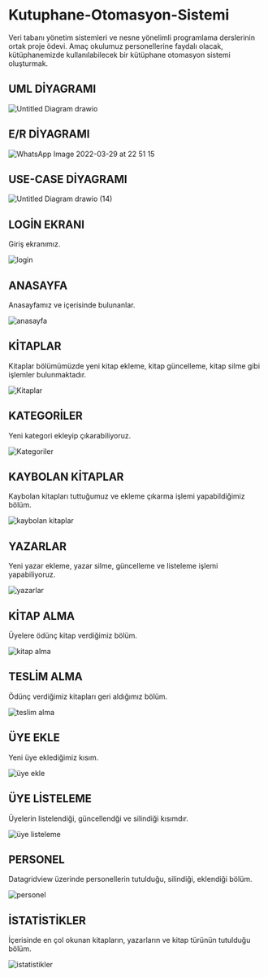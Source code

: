 # Kutuphane-Otomasyon-Sistemi
 
 Veri tabanı yönetim sistemleri ve nesne yönelimli programlama derslerinin ortak proje ödevi. Amaç okulumuz personellerine faydalı olacak, kütüphanemizde kullanılabilecek bir kütüphane otomasyon sistemi oluşturmak.
## UML DİYAGRAMI 

![Untitled Diagram drawio](https://user-images.githubusercontent.com/77639600/163362349-ea3e27df-cb01-42ea-84ef-999ffc6ef48e.png)


## E/R DİYAGRAMI 

![WhatsApp Image 2022-03-29 at 22 51 15](https://user-images.githubusercontent.com/77639600/163292860-d76e6a8a-d3fb-4a41-99b5-2c822c4978e1.jpeg)


## USE-CASE DİYAGRAMI
![Untitled Diagram drawio (14)](https://user-images.githubusercontent.com/77639600/164317589-ccb419f5-9f15-4dd0-bfdf-08d8b0be3d00.png)



## LOGİN EKRANI

Giriş ekranımız.

![login](https://user-images.githubusercontent.com/77639600/171624486-f91186d4-91f7-4ade-b5c0-d5bf9d64edaa.png)


## ANASAYFA

Anasayfamız ve içerisinde bulunanlar.

![anasayfa](https://user-images.githubusercontent.com/77639600/171624667-1854a026-1295-40e1-8602-4e1fe86a4395.png)


## KİTAPLAR

Kitaplar bölümümüzde yeni kitap ekleme, kitap güncelleme, kitap silme gibi işlemler bulunmaktadır.

![Kitaplar](https://user-images.githubusercontent.com/77639600/171624911-a615b915-a45d-49f9-ab59-a330613b424e.png)


## KATEGORİLER

Yeni kategori ekleyip çıkarabiliyoruz.

![Kategoriler](https://user-images.githubusercontent.com/77639600/171625620-5814db24-9817-4087-bd82-799ea8388152.png)


## KAYBOLAN KİTAPLAR

Kaybolan kitapları tuttuğumuz ve ekleme çıkarma işlemi yapabildiğimiz bölüm.

![kaybolan kitaplar](https://user-images.githubusercontent.com/77639600/171626020-0a27c396-a1f2-4277-bb0c-569ce9e9eb3e.png)


## YAZARLAR

Yeni yazar ekleme, yazar silme, güncelleme ve listeleme işlemi yapabiliyoruz.

![yazarlar](https://user-images.githubusercontent.com/77639600/171625786-0841d6db-b399-49cf-ab4d-7b8935109046.png)

## KİTAP ALMA

Üyelere ödünç kitap verdiğimiz bölüm.

![kitap alma](https://user-images.githubusercontent.com/77639600/171626323-8c2ac9d3-5af3-49fb-bd3f-6b2a8492c665.png)


## TESLİM ALMA

Ödünç verdiğimiz kitapları geri aldığımız bölüm.

![teslim alma](https://user-images.githubusercontent.com/77639600/171626143-69ab21f1-8003-4456-bdde-d62af49eea21.png)


## ÜYE EKLE

Yeni üye eklediğimiz kısım.

![üye ekle](https://user-images.githubusercontent.com/77639600/171625069-f49a1e28-cb5d-4822-ba00-a242503afa9b.png)

## ÜYE LİSTELEME

Üyelerin listelendiği, güncellendği ve silindiği kısımdır.

![üye listeleme](https://user-images.githubusercontent.com/77639600/171625227-3b21c34f-794f-4ed8-bc00-75215fbc41f0.png)

## PERSONEL

Datagridview üzerinde personellerin tutulduğu, silindiği, eklendiği bölüm.

![personel](https://user-images.githubusercontent.com/77639600/171625355-b930bd38-043d-4d69-a37d-14f57169d3fd.png)

## İSTATİSTİKLER

İçerisinde en çol okunan kitapların, yazarların ve kitap türünün tutulduğu bölüm.

![istatistikler](https://user-images.githubusercontent.com/77639600/171625828-a2ef3c3a-3b2f-45f6-9afc-ddd08fe1c7b8.png)










